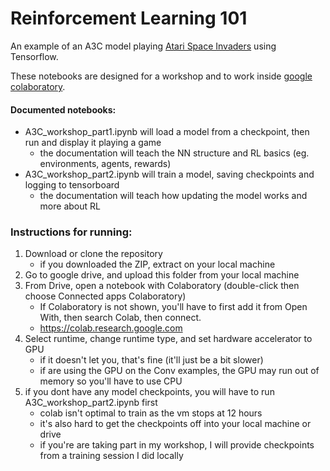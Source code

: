 # Reinforcement Learning 101

An example of an A3C model playing [Atari Space Invaders](https://gym.openai.com/envs/SpaceInvaders-v0/) using Tensorflow.

These notebooks are designed for a workshop and to work inside [google colaboratory](https://colab.research.google.com).

#### Documented notebooks:
- A3C_workshop_part1.ipynb will load a model from a checkpoint, then run and display it playing a game
    - the documentation will teach the NN structure and RL basics (eg. environments, agents, rewards)
- A3C_workshop_part2.ipynb will train a model, saving checkpoints and logging to tensorboard
    - the documentation will teach how updating the model works and more about RL
   
### Instructions for running:
1. Download or clone the repository
    - if you downloaded the ZIP, extract on your local machine
2. Go to google drive, and upload this folder from your local machine
3. From Drive, open a notebook with Colaboratory (double-click then choose Connected apps Colaboratory)
    - If Colaboratory is not shown, you'll have to first add it from Open With, then search Colab, then connect.
    - https://colab.research.google.com
4. Select runtime, change runtime type, and set hardware accelerator to GPU
    - if it doesn't let you, that's fine (it'll just be a bit slower)
    - if are using the GPU on the Conv examples, the GPU may run out of memory so you'll have to use CPU
5. if you dont have any model checkpoints, you will have to run A3C_workshop_part2.ipynb first
    - colab isn't optimal to train as the vm stops at 12 hours
    - it's also hard to get the checkpoints off into your local machine or drive
    - if you're are taking part in my workshop, I will provide checkpoints from a training session I did locally
